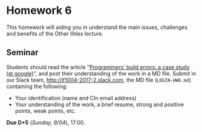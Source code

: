 # Homework 6

This homework will aiding you in understand the main issues, challenges and benefits of the Other Ilities lecture.

## Seminar

Students should read the article "[Programmers' build errors: a case study (at google)](https://github.com/vinicius3w/if1004-DevOps/blob/master/lectures/if1004-devops-reading07.pdf)", and post their understanding of the work in a MD file. Submit in our Slack team, http://if1004-2017-2.slack.com, the MD file (```LOGIN-HW6.md```) containing the following:

* Your identification (name and CIn email address)
* Your understanding of the work, a brief resume, strong and positive points, weak points, etc.

**Due D+5** (_Sunday, 9/04_), 17:00.
